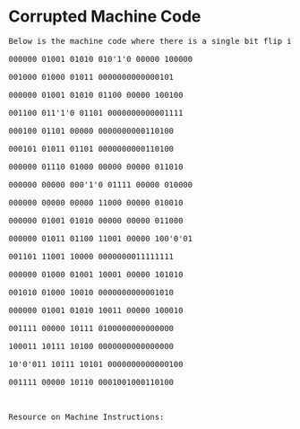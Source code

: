 # Corrupted Machine Code

<pre>Below is the machine code where there is a single bit flip in the following fields

000000 01001 01010 010'1'0 00000 100000	                       ADD $t2, $t1, $t2 --> ADD $t0, $t1, $t2

001000 01000 01011 0000000000000101                            ADDI $t3, $t0, #0x5

000000 01001 01010 01100 00000 100100                          AND $t4, $t1, $t2

001100 011'1'0 01101 0000000000001111                          ANDI $t5, $t6, #0xF --> ANDI $t5, $t4, #0xF

000100 01101 00000 0000000000110100                            BEQ $zero, $t5, #0x34

000101 01011 01101 0000000000110100                            BNE $t5, $t3, #0x34

000000 01110 01000 00000 00000 011010                          DIV $t0, $t6

000000 00000 000'1'0 01111 00000 010000	                       ERROR --> MFLO $t7

000000 00000 00000 11000 00000 010010                          MFHI $t8

000000 01001 01010 00000 00000 011000                          MULT $t2, $t1

000000 01011 01100 11001 00000 100'0'01	                       ERROR --> OR $t9, $t3, $t4

001101 11001 10000 0000000011111111                            ORI $s0, $t9, #0x9B98

000000 01000 01001 10001 00000 101010                          SLT $s1, $t0, $t1

001010 01000 10010 0000000000001010                            SLTI $s2, $t0, #0xA

000000 01001 01010 10011 00000 100010                          SUB $s3, $t1, $t2

001111 00000 10111 0100000000000000                            LUI $s7, $zero, #0x4000

100011 10111 10100 0000000000000000                            LW $s4, #0x0($s7)

10'0'011 10111 10101 0000000000000100	                       LW $s5, #0x4($s7) --> SW $s5, #0x4($s7)

001111 00000 10110 0001001000110100                            LUI $s6, $zero, #0x1234 

<pre>

Resource on Machine Instructions: <https://learn.zybooks.com/zybook/WVUCPE310HefeidaSpring2025/chapter/3/section/5?content_resource_id=56179112>
